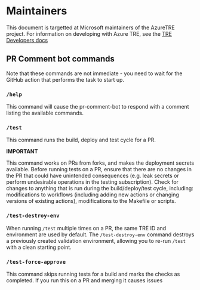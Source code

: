 # Maintainers

This document is targetted at Microsoft maintainers of the AzureTRE project. For information on developing with Azure TRE, see the [TRE Developers docs](https://microsoft.github.io/AzureTRE/tre-developers/)

## PR Comment bot commands

Note that these commands are not immediate - you need to wait for the GitHub action that performs the task to start up.

### `/help`

This command will cause the pr-comment-bot to respond with a comment listing the available commands.

### `/test`

This command runs the build, deploy and test cycle for a PR. 

**IMPORTANT**

This command works on PRs from forks, and makes the deployment secrets available. Before running tests on a PR, ensure that there are no changes in the PR that could have unintended consequences (e.g. leak secrets or perform undesirable operations in the testing subscription). Check for changes to anything that is run during the build/deploy/test cycle, including: modifications to workflows (including adding new actions or changing versions of existing actions), modifications to the Makefile or scripts.

### `/test-destroy-env`

When running `/test` multiple times on a PR, the same TRE ID and environment are used by default. The `/test-destroy-env` command destroys a previously created validation environment, allowing you to re-run `/test` with a clean starting point.

### `/test-force-approve`

This command skips running tests for a build and marks the checks as completed. If you run this on a PR and merging it causes issues 

